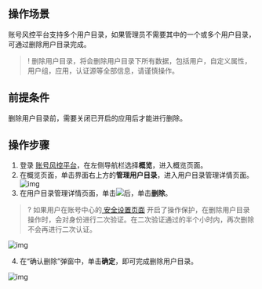 ## 操作场景
账号风控平台支持多个用户目录，如果管理员不需要其中的一个或多个用户目录，可通过删除用户目录完成。
>! 删除用户目录，将会删除用户目录下所有数据，包括用户，自定义属性，用户组，应用，认证源等全部信息，请谨慎操作。

## 前提条件
删除用户目录前，需要关闭已开启的应用后才能进行删除。

## 操作步骤
1. 登录 [账号风控平台](https://console.tencentcloud.com/ciam)，在左侧导航栏选择**概览**，进入概览页面。
2. 在概览页面，单击界面右上方的**管理用户目录**，进入用户目录管理详情页面。
![img](https://qcloudimg.tencent-cloud.cn/raw/8bb7dbaec2dfe2a1bc69e7d21d798e65.png)
3. 在用户目录管理详情页面，单击![](https://main.qcloudimg.com/raw/1ac336a5dc7945726e71a9da56cdcdbb.png)后，单击**删除**。
>? 如果用户在账号中心的[ 安全设置页面](https://console.cloud.tencent.com/developer/security) 开启了操作保护，在删除用户目录操作时，会对身份进行二次验证。在二次验证通过的半个小时内，再次删除不会再进行二次认证。

![img](https://qcloudimg.tencent-cloud.cn/raw/57e8155065f2a651680194e89e8f68fc.png)

4. 在“确认删除”弹窗中，单击**确定**，即可完成删除用户目录。

![img](https://qcloudimg.tencent-cloud.cn/raw/517fcf31b45f5be8f93481c0b3d7eb9d.png)